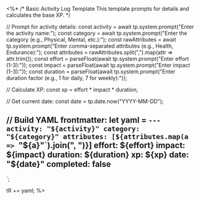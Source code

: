 <%*
/*
  Basic Activity Log Template
  This template prompts for details and calculates the base XP.
*/

// Prompt for activity details:
const activity = await tp.system.prompt("Enter the activity name:");
const category = await tp.system.prompt("Enter the category (e.g., Physical, Mental, etc.):");
const rawAttributes = await tp.system.prompt("Enter comma-separated attributes (e.g., Health, Endurance):");
const attributes = rawAttributes.split(",").map(attr => attr.trim());
const effort = parseFloat(await tp.system.prompt("Enter effort (1-3):"));
const impact = parseFloat(await tp.system.prompt("Enter impact (1-3):"));
const duration = parseFloat(await tp.system.prompt("Enter duration factor (e.g., 1 for daily, 7 for weekly):"));

// Calculate XP:
const xp = effort * impact * duration;

// Get current date:
const date = tp.date.now("YYYY-MM-DD");

// Build YAML frontmatter:
let yaml = `---
activity: "${activity}"
category: "${category}"
attributes: [${attributes.map(a => `"${a}"`).join(", ")}]
effort: ${effort}
impact: ${impact}
duration: ${duration}
xp: ${xp}
date: "${date}"
completed: false
---
`;

tR += yaml;
%>
